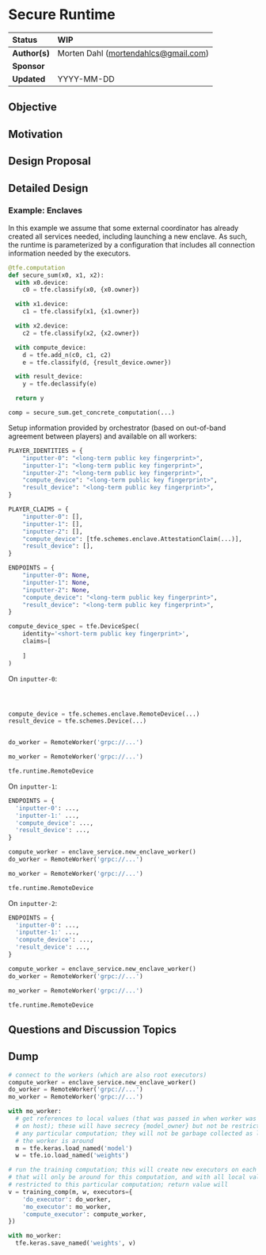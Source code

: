 # Secure Runtime

| Status        | WIP                                                  |
:-------------- |:---------------------------------------------------- |
| **Author(s)** | Morten Dahl (mortendahlcs@gmail.com)                 |
| **Sponsor**   |                                                      |
| **Updated**   | YYYY-MM-DD                                           |

## Objective

## Motivation

## Design Proposal



## Detailed Design

### Example: Enclaves

In this example we assume that some external coordinator has already created all services needed,
including launching a new enclave. As such, the runtime is parameterized by a configuration
that includes all connection information needed by the executors.

```python
@tfe.computation
def secure_sum(x0, x1, x2):
  with x0.device:
    c0 = tfe.classify(x0, {x0.owner})

  with x1.device:
    c1 = tfe.classify(x1, {x1.owner})

  with x2.device:
    c2 = tfe.classify(x2, {x2.owner})

  with compute_device:
    d = tfe.add_n(c0, c1, c2)
    e = tfe.classify(d, {result_device.owner})

  with result_device:
    y = tfe.declassify(e)

  return y

comp = secure_sum.get_concrete_computation(...)
```

Setup information provided by orchestrator (based on out-of-band agreement between players) and available on all workers:

```python
PLAYER_IDENTITIES = {
    "inputter-0": "<long-term public key fingerprint>",
    "inputter-1": "<long-term public key fingerprint>",
    "inputter-2": "<long-term public key fingerprint>",
    "compute_device": "<long-term public key fingerprint>",
    "result_device": "<long-term public key fingerprint>",
}
```

```python
PLAYER_CLAIMS = {
    "inputter-0": [],
    "inputter-1": [],
    "inputter-2": [],
    "compute_device": [tfe.schemes.enclave.AttestationClaim(...)],
    "result_device": [],
}
```

```python
ENDPOINTS = {
    "inputter-0": None,
    "inputter-1": None,
    "inputter-2": None,
    "compute_device": "<long-term public key fingerprint>",
    "result_device": "<long-term public key fingerprint>",
}
```

```python
compute_device_spec = tfe.DeviceSpec(
    identity='<short-term public key fingerprint>',
    claims=[
        
    ]
)
```

On `inputter-0`:

```python



compute_device = tfe.schemes.enclave.RemoteDevice(...)
result_device = tfe.schemes.Device(...)


do_worker = RemoteWorker('grpc://...')

mo_worker = RemoteWorker('grpc://...')

tfe.runtime.RemoteDevice
```

On `inputter-1`:

```python
ENDPOINTS = {
  'inputter-0': ...,
  'inputter-1:' ...,
  'compute_device': ...,
  'result_device': ...,
}

compute_worker = enclave_service.new_enclave_worker()
do_worker = RemoteWorker('grpc://...')

mo_worker = RemoteWorker('grpc://...')

tfe.runtime.RemoteDevice
```

On `inputter-2`:

```python
ENDPOINTS = {
  'inputter-0': ...,
  'inputter-1:' ...,
  'compute_device': ...,
  'result_device': ...,
}

compute_worker = enclave_service.new_enclave_worker()
do_worker = RemoteWorker('grpc://...')

mo_worker = RemoteWorker('grpc://...')

tfe.runtime.RemoteDevice
```


## Questions and Discussion Topics


## Dump

```python
# connect to the workers (which are also root executors)
compute_worker = enclave_service.new_enclave_worker()
do_worker = RemoteWorker('grpc://...')
mo_worker = RemoteWorker('grpc://...')

with mo_worker:
  # get references to local values (that was passed in when worker was launched
  # on host); these will have secrecy {model_owner} but not be restricted to
  # any particular computation; they will not be garbage collected as long as
  # the worker is around
  m = tfe.keras.load_named('model')
  w = tfe.io.load_named('weights')

# run the training computation; this will create new executors on each worker
# that will only be around for this computation, and with all local values
# restricted to this particular computation; return value will 
v = training_comp(m, w, executors={
    'do_executor': do_worker,
    'mo_executor': mo_worker,
    'compute_executor': compute_worker,
})

with mo_worker:
  tfe.keras.save_named('weights', v)
```